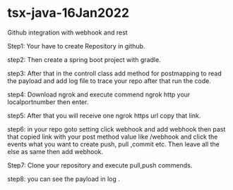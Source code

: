 # tsx-java-16Jan2022


Github integration with webhook and rest 

Step1: Your have to create Repository in github.

step2: Then create a spring boot project with gradle.

step3: After that in the controll class add method for postmapping to read the payload and add log file to trace your repo after that run the code.

step4: Download ngrok and execute commend ngrok http your localportnumber then enter.

step5: After that you will receive one ngrok https url copy that link.

step6: in your repo goto setting click webhook and add webhook then past that copied link with your    post method value like /webhook and click the events what you want to create push, pull ,commit etc. Then leave all the else as same then add webhook.

Step7: Clone your repository and execute pull,push commends.

step8: you can see the payload in log .
